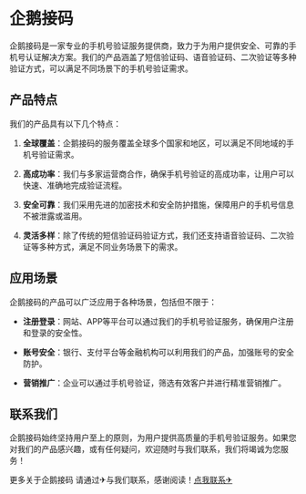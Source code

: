 # 企鹅接码

企鹅接码是一家专业的手机号验证服务提供商，致力于为用户提供安全、可靠的手机号认证解决方案。我们的产品涵盖了短信验证码、语音验证码、二次验证等多种验证方式，可以满足不同场景下的手机号验证需求。

## 产品特点

我们的产品具有以下几个特点：

1. **全球覆盖**：企鹅接码的服务覆盖全球多个国家和地区，可以满足不同地域的手机号验证需求。

2. **高成功率**：我们与多家运营商合作，确保手机号验证的高成功率，让用户可以快速、准确地完成验证流程。

3. **安全可靠**：我们采用先进的加密技术和安全防护措施，保障用户的手机号信息不被泄露或滥用。

4. **灵活多样**：除了传统的短信验证码验证方式，我们还支持语音验证码、二次验证等多种方式，满足不同业务场景下的需求。

## 应用场景

企鹅接码的产品可以广泛应用于各种场景，包括但不限于：

- **注册登录**：网站、APP等平台可以通过我们的手机号验证服务，确保用户注册和登录的安全性。

- **账号安全**：银行、支付平台等金融机构可以利用我们的产品，加强账号的安全防护。

- **营销推广**：企业可以通过手机号验证，筛选有效客户并进行精准营销推广。

## 联系我们

企鹅接码始终坚持用户至上的原则，为用户提供高质量的手机号验证服务。如果您对我们的产品感兴趣，或有任何疑问，欢迎随时与我们联系，我们将竭诚为您服务！

更多关于企鹅接码 请通过✈与我们联系，感谢阅读！[点我联系✈](https://www.k02.cc)